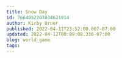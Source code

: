 ```yaml
---
title: Snow Day
id: 7664052207034621814
author: Kirby Urner
published: 2022-04-11T23:52:00.007-07:00
updated: 2022-04-12T00:09:08.336-07:00
blog: world_game
tags: 
---
```


